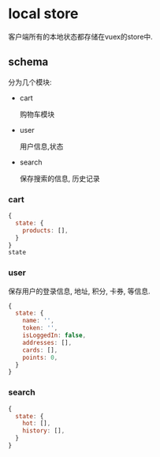 # local store

客户端所有的本地状态都存储在vuex的store中.

## schema

分为几个模块:

- cart

    购物车模块

- user

    用户信息,状态

- search

    保存搜索的信息, 历史记录


### cart

```js
{
  state: {
    products: [],
  }
}
state
```

### user

保存用户的登录信息, 地址, 积分, 卡券, 等信息.

```js
{
  state: {
    name: '',
    token: '',
    isLoggedIn: false,
    addresses: [],
    cards: [],
    points: 0,
  }
}
```

### search

```js
{
  state: {
    hot: [],
    history: [],
  }
}
```

